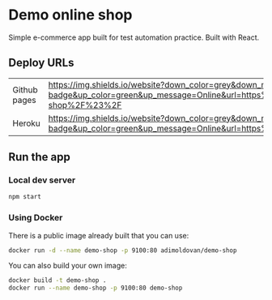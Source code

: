 # Demo online shop

Simple e-commerce app built for test automation practice. Built with React.

## Deploy URLs

|||
| --- | --- |
| Github pages | https://img.shields.io/website?down_color=grey&down_message=Offline&style=for-the-badge&up_color=green&up_message=Online&url=https%3A%2F%2Fadimoldovan.github.io%2Fdemo-shop%2F%23%2F |
| Heroku | https://img.shields.io/website?down_color=grey&down_message=Offline&style=for-the-badge&up_color=green&up_message=Online&url=https%3A%2F%2Ftau-demo-shop.herokuapp.com |

## Run the app

### Local dev server

```sh
npm start
```

### Using Docker

There is a public image already built that you can use:

```sh
docker run -d --name demo-shop -p 9100:80 adimoldovan/demo-shop
```

You can also build your own image:

```sh
docker build -t demo-shop .
docker run --name demo-shop -p 9100:80 demo-shop
```